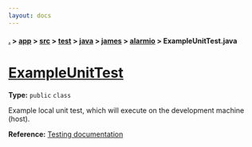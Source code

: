 ```yaml
---
layout: docs
---
```

#### [.](./../../../../../../index) > [app](./../../../../../index) > [src](./../../../../index) > [test](./../../../index) > [java](./../../index) > [james](./../index) > [alarmio](./index) > **ExampleUnitTest.java**

# [ExampleUnitTest](https://github.com/TheAndroidMaster/Alarmio/blob/master/app/src/test/java/james/alarmio/ExampleUnitTest.java#L8)

**Type:** `public` `class`

Example local unit test, which will execute on the development machine (host). 









**Reference:** <a href="http://d.android.com/tools/testing">Testing documentation</a> 





